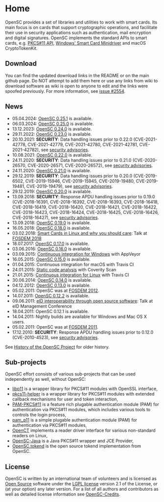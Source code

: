 # Home

OpenSC provides a set of libraries and utilities to work with smart cards. Its main focus is on cards that support cryptographic operations, and facilitate their use in security applications such as authentication, mail encryption and digital signatures. OpenSC implements the standard APIs to smart cards, e.g. [PKCS#11 API](https://www.oasis-open.org/committees/pkcs11/), [Windows' Smart Card Minidriver](https://learn.microsoft.com/en-us/windows-hardware/drivers/smartcard/smart-card-minidriver-overview) and macOS CryptoTokenKit.

## Download

You can find the updated download links in the README or on the main github page.
Do NOT attempt to add them here or use any links from wiki to download software as wiki is open to anyone to edit and the links were spoofed previously. For more information, see [issue #2554](https://github.com/OpenSC/OpenSC/issues/2554).

## News

* 05.04.2024: [OpenSC 0.25.1](https://github.com/OpenSC/OpenSC/releases/tag/0.25.1) is available.
* 06.03.2024: [OpenSC 0.25.0](https://github.com/OpenSC/OpenSC/releases/tag/0.25.0) is available.
* 13.12.2023: [OpenSC 0.24.0](https://github.com/OpenSC/OpenSC/releases/tag/0.24.0) is available.
* 29.11.2022: [OpenSC 0.23.0](https://github.com/OpenSC/OpenSC/releases/tag/0.23.0) is available.
* 20.10.2021: **SECURITY**: Data handling issues prior to 0.22.0 (CVE-2021-42778, CVE-2021-42779, CVE-2021-42780, CVE-2021-42781, CVE-2021-42782), see [security advisories](OpenSC-security-advisories).
* 10.08.2021: [OpenSC 0.22.0](https://github.com/OpenSC/OpenSC/releases/tag/0.22.0) is available.
* 24.11.2020: **SECURITY**: Data handling issues prior to 0.21.0 (CVE-2020-26570, CVE-2020-26571, CVE-2020-26572), see [security advisories](OpenSC-security-advisories).
* 24.11.2020: [OpenSC 0.21.0](https://github.com/OpenSC/OpenSC/releases/tag/0.21.0) is available.
* 29.12.2019: **SECURITY**: Data handling issues prior to 0.20.0 (CVE-2019-6502, CVE-2019-15946, CVE-2019-15945, CVE-2019-19480, CVE-2019-19481, CVE-2019-19479), see [security advisories](OpenSC-security-advisories).
* 29.12.2019: [OpenSC 0.20.0](https://github.com/OpenSC/OpenSC/releases/tag/0.20.0) is available.
* 13.09.2018: **SECURITY**: Response APDU handling issues prior to 0.19.0 (CVE-2018-16391, CVE-2018-16392, CVE-2018-16393, CVE-2018-16418, CVE-2018-16419, CVE-2018-16420, CVE-2018-16421, CVE-2018-16422, CVE-2018-16423, CVE-2018-16424, CVE-2018-16425, CVE-2018-16426, CVE-2018-16427), see [security advisories](OpenSC-security-advisories).
* 13.09.2018: [OpenSC 0.19.0](https://github.com/OpenSC/OpenSC/releases/tag/0.19.0) is available.
* 16.05.2018: [OpenSC 0.18.0](https://github.com/OpenSC/OpenSC/releases/tag/0.18.0) is available.
* 03.02.2018: [Smart Cards in Linux and why you should care](https://archive.fosdem.org/2018/schedule/event/smartcards_in_linux/attachments/slides/2265/export/events/attachments/smartcards_in_linux/slides/2265/smart_cards_slides.pdf): Talk at [FOSDEM 2018](https://archive.fosdem.org/2018/schedule/speaker/jakub_jelen/)
* 18.07.2017: [OpenSC 0.17.0](https://github.com/OpenSC/OpenSC/releases/tag/0.17.0) is available.
* 03.06.2016: [OpenSC 0.16.0](https://github.com/OpenSC/OpenSC/releases/tag/0.16.0) is available.
* 03.09.2015: [Continuous integration for Windows](https://ci.appveyor.com/project/LudovicRousseau/OpenSC/branch/master) with AppVeyor
* 16.05.2015: [OpenSC 0.15.0](https://sourceforge.net/projects/opensc/files/OpenSC/opensc-0.15.0/) is available.
* 01.04.2015: Continuous integration for macOS with Travis CI
* 24.01.2015: [Static code analysis](https://scan.coverity.com/projects/opensc-opensc) with Coverity Scan
* 21.01.2015: [Continuous integration for Linux](https://travis-ci.org/OpenSC/OpenSC/branches) with Travis CI
* 30.06.2014: [OpenSC 0.14.0](https://sourceforge.net/projects/opensc/files/OpenSC/opensc-0.14.0/) is available.
* 04.12.2012: [OpenSC 0.13.0](https://sourceforge.net/projects/opensc/files/OpenSC/opensc-0.13.0/) is available.
* 05.02.2011: OpenSC was at [FOSDEM 2012](OpenSC-@-FOSDEM-2012).
* 14.07.2011: [OpenSC 0.12.2](https://sourceforge.net/projects/opensc/files/OpenSC/opensc-0.12.2/) is available.
* 09.06.2011: [eID interoperability through open source software](http://www.slideshare.net/martinpaljak/opensc-eid-interoperability-through-open-source-software-8255721): Talk at eID Management Conference
* 18.04.2011: OpenSC 0.12.1 is available.
* 14.04.2011: Nightly builds are available for Windows and Mac OS X users.
* 05.02.2011: OpenSC was at [FOSDEM 2011](OpenSC-@-FOSDEM-2011).
* 17.12.2010: **SECURITY**: Response APDU handling issues prior to 0.12.0 (CVE-2010-4523), see [security advisories](OpenSC-security-advisories).

See [History of the OpenSC Project](History-of-the-OpenSC-Project) for older history.

## Sub-projects

OpenSC effort consists of various sub-projects that can be used independently as well, without OpenSC:

* [libp11](https://github.com/OpenSC/libp11) is a wrapper library for PKCS#11 modules with OpenSSL interface,
* [pkcs11-helper](https://github.com/OpenSC/pkcs11-helper) is a wrapper library for PKCS#11 modules with extended callback mechanisms for user and token interaction,
* [PAM-PKCS#11](https://github.com/OpenSC/pam_pkcs11/wiki) is a feature rich plugable authentication module (PAM) for authentication via PKCS#11 modules, which includes various tools to controls the login process,
* [pam_p11](https://github.com/OpenSC/pam_p11) is a simple plugable authentication module (PAM) for authentication via PKCS#11 modules,
* [OpenCT](https://github.com/OpenSC/openct/wiki) implements a reader driver interface for various non-standard readers on Linux,
* [OpenSC-Java](https://github.com/CardContact/opensc-java) is a Java PKCS#11 wrapper and JCE Provider,
* [OpenSC.tokend](https://github.com/OpenSC/OpenSC.tokend) is the open source tokend implementation from OpenSC.

## License

OpenSC is written by an international team of volunteers and is licensed as [Open Source](http://www.opensource.org/) software under the  [LGPL license](http://www.opensource.org/licenses/lgpl-license.php) version 2.1 of the License, or (at your option) any later version. For a list of all authors and contributors as well as detailed license information see [OpenSC-Credits](OpenSC-Credits).

